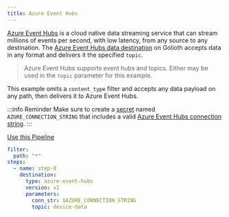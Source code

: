 ```yaml
---
title: Azure Event Hubs
---
```


[Azure Event Hubs](https://azure.microsoft.com/products/event-hubs) is a cloud
native data streaming service that can stream millions of events per second,
with low latency, from any source to any destination. The [Azure Event Hubs data
destination](/data-routing/destinations/azure-event-hubs) on Golioth accepts
data in any format and delivers it the specified `topic`.

> Azure Event Hubs supports event hubs and topics. Either may be used in the
> `topic` parameter for this example.

This example omits a `content_type` filter and accepts any data payload on any
path, then delivers it to Azure Event Hubs.

:::info Reminder
Make sure to create a [secret](/data-routing/secrets) named
`AZURE_CONNECTION_STRING` that includes a valid [Azure Event Hubs connection
string](https://learn.microsoft.com/azure/event-hubs/event-hubs-get-connection-string).
:::

<a href="https://console.golioth.io/pipeline?name=Azure%20Event%20Hubs&pipeline=ZmlsdGVyOgogIHBhdGg6ICIqIgpzdGVwczoKICAtIG5hbWU6IHN0ZXAtMAogICAgZGVzdGluYXRpb246CiAgICAgIHR5cGU6IGF6dXJlLWV2ZW50LWh1YnMKICAgICAgdmVyc2lvbjogdjEKICAgICAgcGFyYW1ldGVyczoKICAgICAgICBjb25uX3N0cjogJEFaVVJFX0NPTk5FQ1RJT05fU1RSSU5HCiAgICAgICAgdG9waWM6IGRldmljZS1kYXRh" target='_blank'>Use this Pipeline</a>

```yaml
filter:
  path: "*"
steps:
  - name: step-0
    destination:
      type: azure-event-hubs
      version: v1
      parameters:
        conn_str: $AZURE_CONNECTION_STRING
        topic: device-data
```
